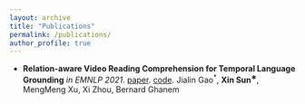 ```yaml
---
layout: archive
title: "Publications"
permalink: /publications/
author_profile: true
---
```



- **Relation-aware Video Reading Comprehension for Temporal Language Grounding** *in EMNLP 2021*. [paper](https://arxiv.org/abs/2110.05717). [code](https://github.com/Huntersxsx/RaNet).
Jialin Gao$^*$, **Xin Sun$^∗$**, MengMeng Xu, Xi Zhou, Bernard Ghanem